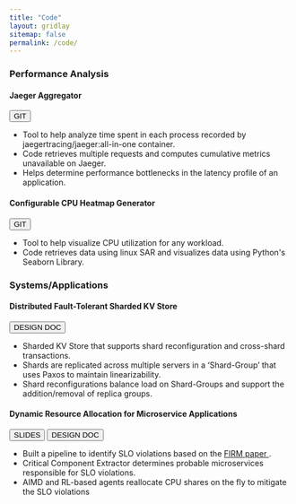 ```yaml
---
title: "Code"
layout: gridlay
sitemap: false
permalink: /code/
---
```


<style>
img{
  border-radius: 10px;
}
iframe {
  width: 175px;
  display: inline;
  vertical-align:middle;
  <!-- margin-bottom:5px; -->
  <!-- margin-left:5px; -->
  <!-- border: 1px solid red; -->
}
.col-md-3 {
  margin:0;
  padding:0;
  margin-top:10px;
  margin-bottom:10px;
  display:block;
  overflow:hidden;
  text-align:center;
  display: table-cell;
  height: auto;
  float: none;
  background:white;
  border-radius:20px;
  <!-- border: 1px solid black; -->
}
</style>

### Performance Analysis

<div class="jumbotron">
<div class="row align-items-end">
<div class="col-md-12 col-sm-12">
<h4><b>Jaeger Aggregator</b></h4>
<!-- <a href="https://example.com" target="_blank"><button class="btn btn-success btn-sm">WEBSITE</button></a> -->
<a href="https://github.com/Kadle11/JaegerRequestAnalysis" target="_blank"><button class="btn btn-info btn-sm">GIT</button></a>
<!-- <a href="{{ site.url }}{{ site.baseurl }}/papers/example_proceeding.pdf" target="_blank"><button class="btn btn-danger btn-sm">PAPER</button></a>  -->

<!-- <b>Authors:</b>
<i>Example authors</i> -->

<ul>
<li>Tool to help analyze time spent in each process recorded by jaegertracing/jaeger:all-in-one container.</li>
<li>Code retrieves multiple requests and computes cumulative metrics unavailable on Jaeger.</li>
<li>Helps determine performance bottlenecks in the latency profile of an application.</li>
</ul>

</div>
</div>
</div>

<div class="jumbotron">
<div class="row align-items-end">
<div class="col-md-12 col-sm-12">
<h4><b>Configurable CPU Heatmap Generator</b></h4>
<!-- <a href="https://example.com" target="_blank"><button class="btn btn-success btn-sm">WEBSITE</button></a> -->
<a href="https://github.com/Kadle11/CPU_Heatmap" target="_blank"><button class="btn btn-info btn-sm">GIT</button></a>
<!-- <a href="{{ site.url }}{{ site.baseurl }}/papers/example_proceeding.pdf" target="_blank"><button class="btn btn-danger btn-sm">PAPER</button></a>  -->

<!-- <b>Authors:</b>
<i>Example authors</i> -->

<ul>
<li>Tool to help visualize CPU utilization for any workload.</li>
<li>Code retrieves data using linux SAR and visualizes data using Python's Seaborn Library.</li>
</ul>

</div>
</div>
</div>

### Systems/Applications

<div class="jumbotron">
<div class="row align-items-end">
<div class="col-md-12 col-sm-12">
<h4><b>Distributed Fault-Tolerant Sharded KV Store</b></h4>
<!-- <a href="https://example.com" target="_blank"><button class="btn btn-success btn-sm">WEBSITE</button></a> -->
<!-- <a href="https://github.com/Kadle11/CPU_Heatmap" target="_blank"><button class="btn btn-info btn-sm">GIT</button></a> -->
<a href="/reports/sharded_kv_store.pdf" target="_blank"><button class="btn btn-danger btn-sm">DESIGN DOC</button></a> 

<!-- <b>Authors:</b>
<i>Example authors</i> -->

<ul>
<li> Sharded KV Store that supports shard reconfiguration and cross-shard transactions.</li>
<li> Shards are replicated across multiple servers in a ‘Shard-Group’ that uses Paxos to maintain linearizability. </li>
<li> Shard reconfigurations balance load on Shard-Groups and support the addition/removal of replica groups. </li>
</ul>

</div>
</div>
</div>

<div class="jumbotron">
<div class="row align-items-end">
<div class="col-md-12 col-sm-12">
<h4><b>Dynamic Resource Allocation for Microservice Applications</b></h4>
<a href="/reports/dynamic_alloc_ppt.pdf" target="_blank"><button class="btn btn-success btn-sm">SLIDES</button></a>
<!-- <a href="https://github.com/Kadle11/CPU_Heatmap" target="_blank"><button class="btn btn-info btn-sm">GIT</button></a> -->
<a href="/reports/dynamic_alloc.pdf" target="_blank"><button class="btn btn-danger btn-sm">DESIGN DOC</button></a> 

<!-- <b>Authors:</b>
<i>Example authors</i> -->

<ul>
<li> Built a pipeline to identify SLO violations based on the <a href="https://www.usenix.org/conference/osdi20/presentation/qiu" target="_blank"> FIRM paper </a>. </li>
<li> Critical Component Extractor determines probable microservices responsible for SLO violations. </li>
<li> AIMD and RL-based agents reallocate CPU shares on the fly to mitigate the SLO violations </li>
</ul>

</div>
</div>
</div>